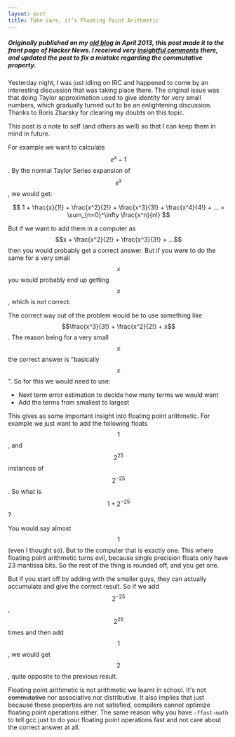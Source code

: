 ```yaml
---
layout: post
title: Take care, it’s Floating Point Arithmetic
---
```


<script src="https://cdn.mathjax.org/mathjax/latest/MathJax.js?config=TeX-AMS-MML_HTMLorMML" type="text/javascript"></script>

##### _Originally published on my [old blog](https://thelimbeck.wordpress.com/2013/04/12/take-care-its-floating-point-arithmetic/) in April 2013, this post made it to the front page of Hacker News. I received very [insightful comments](https://news.ycombinator.com/item?id=5538365) there, and updated the post to fix a mistake regarding the commutative property._

Yesterday night, I was just idling on IRC and happened to come by an interesting discussion that was taking place there. The original issue was that doing Taylor approximation used to give identity for very small numbers, which gradually turned out to be an enlightening discussion. Thanks to Boris Zbarsky for clearing my doubts on this topic.

This post is a note to self (and others as well) so that I can keep them in mind in future.

For example we want to calculate $$e^x - 1$$. By the normal Taylor Series expansion of $$e^x$$, we would get:

$$
1 + \frac{x}{1!} + \frac{x^2}{2!} + \frac{x^3}{3!} + \frac{x^4}{4!} + ... = \sum_{n=0}^\infty \frac{x^n}{n!}
$$

But if we want to add them in a computer as $$x + \frac{x^2}{2!} + \frac{x^3}{3!} + ...$$ then you would probably get a correct answer. But if you were to do the same for a very small $$x$$ you would probably end up getting $$x$$, which is not correct.

The correct way out of the problem would be to use something like $$\frac{x^3}{3!} + \frac{x^2}{2!} + x$$. The reason being for a very small $$x$$ the correct answer is "basically $$x$$". So for this we would need to use:

* Next term error estimation to decide how many terms we would want
* Add the terms from smallest to largest

This gives as some important insight into floating point arithmetic. For example we just want to add the following floats $$1$$, and $$2^{25}$$ instances of $$2^{-25}$$. So what is $$1 + 2^{-25}$$?

You would say almost $$1$$ (even I thought so). But to the computer that is exactly one. This where floating point arithmetic turns evil, because single precision floats only have 23 mantissa bits. So the rest of the thing is rounded off, and you get one.

But if you start off by adding with the smaller guys, they can actually accumulate and give the correct result. So if we add $$2^{-25}$$, $$2^{25}$$ times and then add $$1$$, we would get $$2$$, quite opposite to the previous result.

Floating point arithmetic is not arithmetic we learnt in school. It's not <s>commutative</s> nor associative nor distributive. It also implies that just because these properties are not satisfied, compilers cannot optimize floating point operations either. The same reason why you have `-ffast-math` to tell gcc just to do your floating point operations fast and not care about the correct answer at all.
